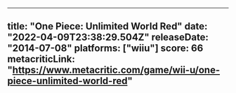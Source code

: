 
---
title: "One Piece: Unlimited World Red"
date: "2022-04-09T23:38:29.504Z"
releaseDate: "2014-07-08"
platforms: ["wiiu"]
score: 66
metacriticLink: "https://www.metacritic.com/game/wii-u/one-piece-unlimited-world-red"
---
